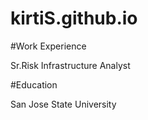 # kirtiS.github.io

#Work Experience

Sr.Risk Infrastructure Analyst


#Education 

San Jose State University

